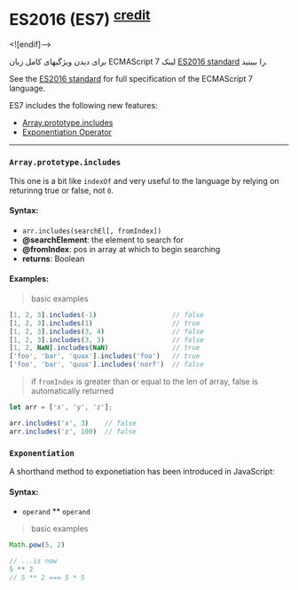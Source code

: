 # ES2016 (ES7) <sup>[credit](https://www.ecma-international.org/ecma-262/7.0)</sup>

<![endif]-->

برای دیدن ویژگیهای کامل زبان ECMAScript 7 لینک [ES2016 standard](http://www.ecma-international.org/ecma-262/7.0/) را ببینید.

See the [ES2016 standard](http://www.ecma-international.org/ecma-262/7.0/) for full specification of the ECMAScript 7 language.

ES7 includes the following new features:

<!-- START doctoc generated TOC please keep comment here to allow auto update -->
<!-- DON'T EDIT THIS SECTION, INSTEAD RE-RUN doctoc TO UPDATE -->

- [Array.prototype.includes](#arrayprototypeincludes)
- [Exponentiation Operator](#exponentiation)

<!-- END doctoc generated TOC please keep comment here to allow auto update -->

---

### `Array.prototype.includes`
This one is a bit like `indexOf` and very useful to the language by relying on returinng true or false, not `0`. 


#### Syntax:

* `arr.includes(searchEl[, fromIndex])`
* **@searchElement**: the element to search for
* **@fromIndex**: pos in array at which to begin searching
* **returns**: Boolean

#### Examples:

> basic examples

```javascript
[1, 2, 3].includes(-1)                   // false
[1, 2, 3].includes(1)                    // true
[1, 2, 3].includes(3, 4)                 // false
[1, 2, 3].includes(3, 3)                 // false
[1, 2, NaN].includes(NaN)                // true
['foo', 'bar', 'quux'].includes('foo')   // true
['foo', 'bar', 'quux'].includes('norf')  // false
```

> if `fromIndex` is greater than or equal to the len of array, false is automatically returned
```javascript
let arr = ['x', 'y', 'z'];

arr.includes('x', 3)    // false
arr.includes('z', 100)  // false
```

### `Exponentiation`
A shorthand method to exponetiation has been introduced in JavaScript:

#### Syntax:

* `operand` ** `operand`

> basic examples
```javascript
Math.pow(5, 2)

// ...is now
5 ** 2
// 5 ** 2 === 5 * 5
```
<!--stackedit_data:
eyJoaXN0b3J5IjpbLTM3OTQ1Njk2N119
-->